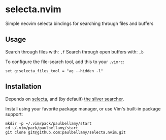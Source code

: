 # selecta.nvim

Simple neovim selecta bindings for searching through files and buffers

## Usage

Search through files with: `,f`
Search through open buffers with: `,b`

To configure the file-search tool, add this to your `.vimrc`:
```
set g:selecta_files_tool = "ag --hidden -l"
```

## Installation

Depends on [selecta](https://github.com/garybernhardt/selecta), and (by default)
[the silver searcher](https://github.com/ggreer/the_silver_searcher).

Install using your favorite package manager, or use Vim's built-in package
support:

    mkdir -p ~/.vim/pack/paulbellamy/start
    cd ~/.vim/pack/paulbellamy/start
    git clone git@github.com:paulbellamy/selecta.nvim.git
